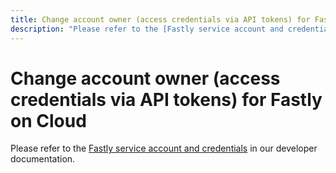 ```yaml
---
title: Change account owner (access credentials via API tokens) for Fastly on Cloud
description: "Please refer to the [Fastly service account and credentials](https://devdocs.magento.com/guides/v2.3/cloud/cdn/cloud-fastly.html#fastly-service-account-and-credentials) in our developer documentation."
---
```


# Change account owner (access credentials via API tokens) for Fastly on Cloud

Please refer to the [Fastly service account and credentials](https://devdocs.magento.com/guides/v2.3/cloud/cdn/cloud-fastly.html#fastly-service-account-and-credentials) in our developer documentation. 
